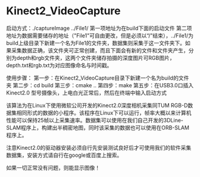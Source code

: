 # Kinect2_VideoCapture
启动方式：./captureImage ../File1/
第一项地址为在build下面的启动文件
第二项地址为数据需要储存的地址（"File1"可自由更改，但是必须以“/”结束），../File1/为build上级目录下新建一个名为File1的文件夹，数据集则采集于这一文件夹下。如果采集数据正确，该文件夹可正常创建，而且下面会有新的文件和文件夹产生，分别为depth和rgb文件夹，这两个文件夹储存拍摄的深度图片可RGB图片，depth.txt和rgb.txt为对应图像命名与时间戳。

使用步骤：
第一步：在Kinect2_VideoCapture目录下新建一个名为build的文件夹
第二步：cd build
第三步：cmake ..
第四步：make 
第五步：在USB3.0口插入Kinect2.0 型号摄像头，上电白光正常后，然后在终端中输入启动方式

该算法为在Linux下使用微软公司开发的Kinect2.0深度相机采集同TUM RGB-D数据集相同形式的数据的小程序。该程序在Linux下可以运行，帧率大概以来计算机性能可以保持25帧以上采集速率。数据集可以使用在我们自己开发的3DLine-SLAM程序上，构建出半稠密地图，同时该采集的数据也可以使用在ORB-SLAM程序上。

注意Kinect2.0的驱动器安装必须自行先安装测试良好后才可使用我们的软件采集数据集，安装方式请自行在google或百度上搜索。

如果一切正常没有问题，则能显示图像！
